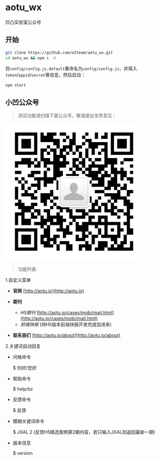 # aotu_wx
凹凸实验室公众号

## 开始

```bash
git clone https://github.com/o2team/aotu_wx.git
cd aotu_wx && npm i -d
```

将`config/config.js.default`重命名为`config/config.js`，并填入`token`/`appid`/`secret`等信息，然后启动：

```bash
npm start
```

## 小凹公众号

> 测试功能请扫描下面公众号，敬请提出宝贵意见：

![蔡能天的测试公众号](public/images/sky_qrcode.jpeg)

> 功能列表:

1.自定义菜单

  - **官网** [http://aotu.io](http://aotu.io)
  - **期刊** 

    - *H5期刊* [http://aotu.io/cases/mobi/mail.html](http://aotu.io/cases/mobi/mail.html)
    - *前端快报* (待H5版本前端快报开发完成加进来)

  - **联系我们** [http://aotu.io/about](http://aotu.io/about)

2.关键词自动回复

  - 问候命令

    $ 你好/您好

  - 帮助命令

    $ help/bz

  - 反馈命令

    $ 反馈

  - 模糊关键词命令

    $ JXAL 2 (反馈H5精选案例第2期内容，若只输入JXAL则返回最新一期)

  - 版本信息

    $ version